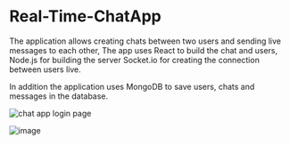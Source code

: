 # Real-Time-ChatApp

The application allows creating chats between two users and sending live messages to each other,
The app uses React to build the chat and users,
Node.js for building the server
Socket.io for creating the connection between users live.

In addition the application uses MongoDB to save users, chats and messages in the database.

![chat app login page](https://github.com/yonac2803/Real-Time-ChatApp/assets/129726361/2a1c3137-f8a9-4c83-82fb-4d77d48b1ee9)


![image](https://github.com/yonac2803/Real-Time-ChatApp/assets/129726361/a6fd4784-8dd9-4ba4-82be-26aaaf1e53ed)
